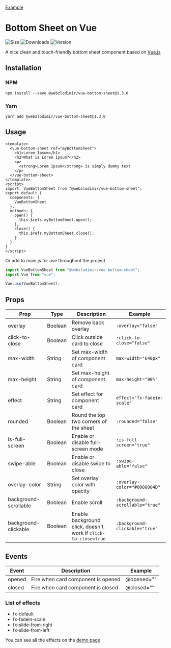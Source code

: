 [Example](https://anyprinter.ru/logo.jpg)

# Bottom Sheet on Vue
![Size](https://img.shields.io/bundlephobia/minzip/@webzlodimir/vue-bottom-sheet)
![Downloads](https://img.shields.io/npm/dt/@webzlodimir/vue-bottom-sheet)
![Version](https://img.shields.io/npm/v/@webzlodimir/vue-bottom-sheet)

A nice clean and touch-friendly bottom sheet component based on [Vue.js](https://vuejs.org/)

[//]: # (- :clapper: [Demo]&#40;https://vaban-ru.github.io/vue-bottom-sheet-demo/&#41;)

[//]: # (- :open_book: [Документация на русском]&#40;https://github.com/vaban-ru/vue-bottom-sheet/blob/master/README_RU.MD&#41;)

## Installation

### NPM

`npm install --save @webzlodimir/vue-bottom-sheet@1.3.0`

### Yarn

`yarn add @webzlodimir/vue-bottom-sheet@1.3.0`

## Usage

```vue
<template>
  <vue-bottom-sheet ref="myBottomSheet">
    <h1>Lorem Ipsum</h1>
    <h2>What is Lorem Ipsum?</h2>
    <p>
      <strong>Lorem Ipsum</strong> is simply dummy text
    </p>
  </vue-bottom-sheet>
</template>
<script>
import  VueBottomSheet from "@webzlodimir/vue-bottom-sheet";
export default {
  components: {
    VueBottomSheet
  },
  methods: {
    open() {
      this.$refs.myBottomSheet.open();
    },
    close() {
      this.$refs.myBottomSheet.close();
    }
  }
}
</script>
```

Or add to main.js for use throughout the project
```js
import VueBottomSheet from "@webzlodimir/vue-bottom-sheet";
import Vue from "vue";

Vue.use(VueBottomSheet);
```

## Props

| Prop  | Type | Description | Example |
| ------------- | ------------- | ------------- | ------------- |
| overlay  | Boolean  | Remove back overlay  | `:overlay="false"` |
| click-to-close  | Boolean  | Click outside card to close  | `:click-to-close="false"` |
| max-width  | String  | Set max-width of component card  | `max-width="640px"` |
| max-height  | String  | Set max-height of component card  | `max-height="90%"` |
| effect  | String  | Set effect for component card  | `effect="fx-fadein-scale"` |
| rounded  | Boolean  | Round the top two corners of the sheet  | `:rounded="false"` |
| is-full-screen  | Boolean  | Enable or disable full-screen mode  | `:is-full-screen="true"` |
| swipe-able  | Boolean  | Enable or disable swipe to close | `:swipe-able="false"` |
| overlay-color  | String  | Set overlay color with opacity | `:overlay-color="#0000004D"` |
| background-scrollable  | Boolean  | Enable scroll | `:background-scrollable="true"` |
| background-clickable  | Boolean  | Enable background click, doesn't work if `click-to-close=true` | `:background-clickable="true"` |

## Events

| Event  | Description | Example |
| ------------- | ------------- | ------------- |
| opened  | Fire when card component is opened  | @opened="" |
| closed  | Fire when card component is closed  | @closed="" |

### List of effects

- fx-default
- fx-fadein-scale
- fx-slide-from-right
- fx-slide-from-left

You can see all the effects on the [demo page](https://vaban-ru.github.io/vue-bottom-sheet-demo/)